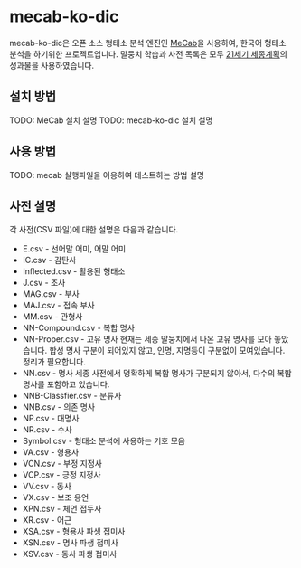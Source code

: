 mecab-ko-dic
============
mecab-ko-dic은 오픈 소스 형태소 분석 엔진인 [MeCab](http://mecab.googlecode.com/svn/trunk/mecab/doc/index.html)을 사용하여, 한국어 형태소 분석을 하기위한 프로젝트입니다. 말뭉치 학습과 사전 목록은 모두 [21세기 세종계획](http://www.sejong.or.kr/)의 성과물을 사용하였습니다.

설치 방법
---------
TODO: MeCab 설치 설명
TODO: mecab-ko-dic 설치 설명

사용 방법
---------
TODO: mecab 실행파일을 이용하여 테스트하는 방법 설명

사전 설명
---------
각 사전(CSV 파일)에 대한 설명은 다음과 같습니다.
* E.csv - 선어말 어미, 어말 어미
* IC.csv - 감탄사
* Inflected.csv - 활용된 형태소
* J.csv - 조사
* MAG.csv - 부사
* MAJ.csv - 접속 부사
* MM.csv - 관형사
* NN-Compound.csv - 복합 명사
* NN-Proper.csv - 고유 명사
  현재는 세종 말뭉치에서 나온 고유 명사를 모아 놓았습니다. 합성 명사 구분이 되어있지 않고, 인명, 지명등이 구분없이 모여있습니다. 정리가 필요합니다.
* NN.csv - 명사
  세종 사전에서 명확하게 복합 명사가 구분되지 않아서, 다수의 복합 명사를 포함하고 있습니다.
* NNB-Classfier.csv - 분류사
* NNB.csv - 의존 명사
* NP.csv - 대명사
* NR.csv - 수사
* Symbol.csv - 형태소 분석에 사용하는 기호 모음
* VA.csv - 형용사
* VCN.csv - 부정 지정사
* VCP.csv - 긍정 지정사
* VV.csv - 동사
* VX.csv - 보조 용언
* XPN.csv - 체언 접두사
* XR.csv - 어근
* XSA.csv - 형용사 파생 접미사
* XSN.csv - 명사 파생 접미사
* XSV.csv - 동사 파생 접미사
